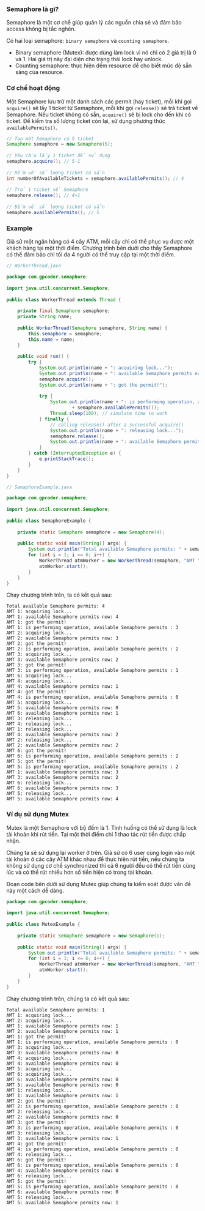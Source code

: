 
### Semaphore là gì?
Semaphore là một cơ chế giúp quản lý các nguồn chia sẻ và đảm bảo access không bị tắc nghẽn.

Có hai loại semaphore: `binary semaphore` và `counting semaphore`.

- Binary semaphore (Mutex): được dùng làm lock vì nó chỉ có 2 giá trị là 0 và 1. Hai giá trị này đại diện cho trạng thái lock hay unlock.
- Counting semaphore: thực hiện đếm resource để cho biết mức độ sẵn sàng của resource.

### Cơ chế hoạt động

Một Semaphore lưu trữ một danh sách các permit (hay ticket), mỗi khi gọi `acquire()` sẽ lấy 1 ticket từ Semaphore, mỗi khi gọi `release()` sẽ trả ticket về Semaphore. Nếu ticket không có sẵn, `acquire()` sẽ bị lock cho đến khi có ticket. Để kiểm tra số lượng ticket còn lại, sử dụng phương thức `availablePermits()`.

```java
// Tạo một Semaphore có 5 ticket
Semaphore semaphore = new Semaphore(5);
 
// Yêu cầu lấy 1 ticket để sử dụng
semaphore.acquire(); // 5-1
 
// Đếm về số lượng ticket có sẵn
int numberOfAvailableTickets = semaphore.availablePermits(); // 4
 
// Trả 1 ticket về Semaphore
semaphore.release(); // 4+1
 
// Đếm về số lượng ticket có sẵn
semaphore.availablePermits(); // 5
```

### Example

Giả sử một ngân hàng có 4 cây ATM, mỗi cây chỉ có thể phục vụ được một khách hàng tại một thời điểm. Chương trình bên dưới cho thấy Semaphore có thể đảm bảo chỉ tối đa 4 người có thể truy cập tại một thời điểm.

```java
// WorkerThread.java

package com.gpcoder.semaphore;
 
import java.util.concurrent.Semaphore;
 
public class WorkerThread extends Thread {
 
    private final Semaphore semaphore;
    private String name;
 
    public WorkerThread(Semaphore semaphore, String name) {
        this.semaphore = semaphore;
        this.name = name;
    }
 
    public void run() {
        try {
            System.out.println(name + ": acquiring lock...");
            System.out.println(name + ": available Semaphore permits now: " + semaphore.availablePermits());
            semaphore.acquire();
            System.out.println(name + ": got the permit!");
 
            try {
                System.out.println(name + ": is performing operation, available Semaphore permits : "
                        + semaphore.availablePermits());
                Thread.sleep(100); // simulate time to work
            } finally {
                // calling release() after a successful acquire()
                System.out.println(name + ": releasing lock...");
                semaphore.release();
                System.out.println(name + ": available Semaphore permits now: " + semaphore.availablePermits());
            }
        } catch (InterruptedException e) {
            e.printStackTrace();
        }
    }
}
```

```java
// SemaphoreExample.java

package com.gpcoder.semaphore;
 
import java.util.concurrent.Semaphore;
 
public class SemaphoreExample {
 
    private static Semaphore semaphore = new Semaphore(4);
 
    public static void main(String[] args) {
        System.out.println("Total available Semaphore permits: " + semaphore.availablePermits());
        for (int i = 1; i <= 6; i++) {
            WorkerThread atmWorker = new WorkerThread(semaphore, "AMT " + i);
            atmWorker.start();
        }
    }
}
```
Chạy chương trình trên, ta có kết quả sau:

```
Total available Semaphore permits: 4
AMT 1: acquiring lock...
AMT 1: available Semaphore permits now: 4
AMT 1: got the permit!
AMT 1: is performing operation, available Semaphore permits : 3
AMT 2: acquiring lock...
AMT 2: available Semaphore permits now: 3
AMT 2: got the permit!
AMT 2: is performing operation, available Semaphore permits : 2
AMT 3: acquiring lock...
AMT 3: available Semaphore permits now: 2
AMT 3: got the permit!
AMT 3: is performing operation, available Semaphore permits : 1
AMT 6: acquiring lock...
AMT 4: acquiring lock...
AMT 4: available Semaphore permits now: 1
AMT 4: got the permit!
AMT 4: is performing operation, available Semaphore permits : 0
AMT 5: acquiring lock...
AMT 5: available Semaphore permits now: 0
AMT 6: available Semaphore permits now: 1
AMT 3: releasing lock...
AMT 4: releasing lock...
AMT 1: releasing lock...
AMT 4: available Semaphore permits now: 2
AMT 2: releasing lock...
AMT 2: available Semaphore permits now: 2
AMT 6: got the permit!
AMT 6: is performing operation, available Semaphore permits : 2
AMT 5: got the permit!
AMT 5: is performing operation, available Semaphore permits : 2
AMT 1: available Semaphore permits now: 3
AMT 3: available Semaphore permits now: 2
AMT 6: releasing lock...
AMT 6: available Semaphore permits now: 3
AMT 5: releasing lock...
AMT 5: available Semaphore permits now: 4
```

### Ví dụ sử dụng Mutex

Mutex là một Semaphore với bộ đếm là 1. Tình huống có thể sử dụng là lock tài khoản khi rút tiền. Tại một thời điểm chỉ 1 thao tác rút tiền được chấp nhận.

Chúng ta sẽ sử dụng lại worker ở trên. Giả sử có 6 user cùng login vào một tài khoản ở các cây ATM khác nhau để thực hiện rút tiền, nếu chúng ta không sử dụng cơ chế synchronized thì cả 6 người đều có thể rút tiền cùng lúc và có thể rút nhiều hơn số tiền hiện có trong tài khoản.

Đoạn code bên dưới sử dụng Mutex giúp chúng ta kiểm soát được vấn đề này một cách dễ dàng.

```java
package com.gpcoder.semaphore;
 
import java.util.concurrent.Semaphore;
 
public class MutexExample {
 
    private static Semaphore semaphore = new Semaphore(1);
 
    public static void main(String[] args) {
        System.out.println("Total available Semaphore permits: " + semaphore.availablePermits());
        for (int i = 1; i <= 6; i++) {
            WorkerThread atmWorker = new WorkerThread(semaphore, "AMT " + i);
            atmWorker.start();
        }
    }
}
```

Chạy chương trình trên, chúng ta có kết quả sau:

```
Total available Semaphore permits: 1
AMT 1: acquiring lock...
AMT 2: acquiring lock...
AMT 1: available Semaphore permits now: 1
AMT 2: available Semaphore permits now: 1
AMT 1: got the permit!
AMT 1: is performing operation, available Semaphore permits : 0
AMT 3: acquiring lock...
AMT 3: available Semaphore permits now: 0
AMT 4: acquiring lock...
AMT 4: available Semaphore permits now: 0
AMT 5: acquiring lock...
AMT 6: acquiring lock...
AMT 6: available Semaphore permits now: 0
AMT 5: available Semaphore permits now: 0
AMT 1: releasing lock...
AMT 1: available Semaphore permits now: 1
AMT 2: got the permit!
AMT 2: is performing operation, available Semaphore permits : 0
AMT 2: releasing lock...
AMT 2: available Semaphore permits now: 0
AMT 3: got the permit!
AMT 3: is performing operation, available Semaphore permits : 0
AMT 3: releasing lock...
AMT 3: available Semaphore permits now: 1
AMT 4: got the permit!
AMT 4: is performing operation, available Semaphore permits : 0
AMT 4: releasing lock...
AMT 6: got the permit!
AMT 6: is performing operation, available Semaphore permits : 0
AMT 4: available Semaphore permits now: 0
AMT 6: releasing lock...
AMT 5: got the permit!
AMT 5: is performing operation, available Semaphore permits : 0
AMT 6: available Semaphore permits now: 0
AMT 5: releasing lock...
AMT 5: available Semaphore permits now: 1
```